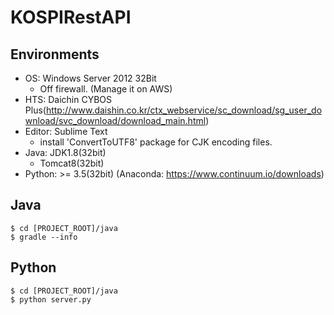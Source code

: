 # KOSPIRestAPI

## Environments
- OS: Windows Server 2012 32Bit
    - Off firewall. (Manage it on AWS)
- HTS: Daichin CYBOS Plus(http://www.daishin.co.kr/ctx_webservice/sc_download/sg_user_download/svc_download/download_main.html)
- Editor: Sublime Text
    - install 'ConvertToUTF8' package for CJK encoding files.
- Java: JDK1.8(32bit)
    - Tomcat8(32bit)
- Python: >= 3.5(32bit) (Anaconda: https://www.continuum.io/downloads)

## Java

```
$ cd [PROJECT_ROOT]/java
$ gradle --info
```

## Python

```
$ cd [PROJECT_ROOT]/java
$ python server.py
```
